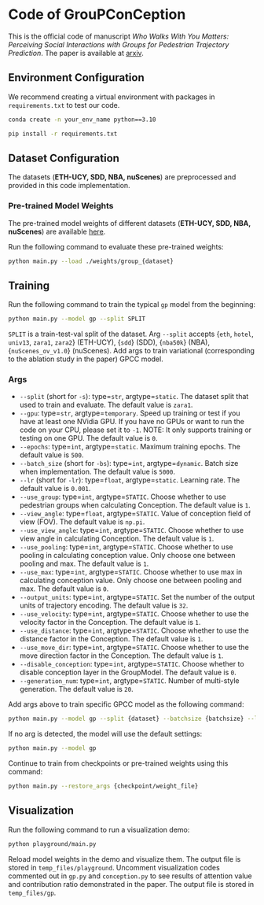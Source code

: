 # Code of GrouPConCeption

This is the official code of manuscript *Who Walks With You Matters: Perceiving Social Interactions with Groups for Pedestrian Trajectory Prediction*. The paper is available at [arxiv](http://arxiv.org/abs/2412.02395).

## Environment Configuration

We recommend creating a virtual environment with packages in `requirements.txt` to test our code.

```bash
conda create -n your_env_name python==3.10
```

```bash
pip install -r requirements.txt
```

## Dataset Configuration

The datasets (**ETH-UCY, SDD, NBA, nuScenes**) are preprocessed and provided in this code implementation.

### Pre-trained Model Weights

The pre-trained model weights of different datasets (**ETH-UCY, SDD, NBA, nuScenes**) are available [here](https://github.com/LivepoolQ/GrouPConCeption/releases/tag/v1.1).

Run the following command to evaluate these pre-trained weights:

```bash
python main.py --load ./weights/group_{dataset}
```

## Training

Run the following command to train the typical `gp` model from the beginning:

```bash
python main.py --model gp --split SPLIT 
```

`SPLIT` is a train-test-val split of the dataset.
Arg `--split` accepts {`eth`, `hotel`, `univ13`, `zara1`, `zara2`} (ETH-UCY), {`sdd`} (SDD), {`nba50k`} (NBA), {`nuScenes_ov_v1.0`} (nuScenes).
Add args to train variational (corresponding to the ablation study in the paper) GPCC model.

### Args

- `--split` (short for `-s`): type=`str`, argtype=`static`.
 The dataset split that used to train and evaluate.
 The default value is `zara1`.
- `--gpu`: type=`str`, argtype=`temporary`.
Speed up training or test if you have at least one NVidia GPU. If you have no GPUs or want to run the code on your CPU, please set it to `-1`. NOTE: It only supports training or testing on one GPU.
The default value is `0`.
- `--epochs`: type=`int`, argtype=`static`.
 Maximum training epochs. 
 The default value is `500`.
- `--batch_size` (short for `-bs`): type=`int`, argtype=`dynamic`.
 Batch size when implementation.
 The default value is `5000`.
- `--lr` (short for `-lr`): type=`float`, argtype=`static`.
 Learning rate.
 The default value is `0.001`.
- `--use_group`: type=`int`, argtype=`STATIC`.
 Choose whether to use pedestrian groups when calculating Conception.
 The default value is `1`.
- `--view_angle`: type=`float`, argtype=`STATIC`.
 Value of conception field of view (FOV).
 The default value is `np.pi`.
- `--use_view_angle`: type=`int`, argtype=`STATIC`.
 Choose whether to use view angle in calculating Conception.
 The default value is `1`.
- `--use_pooling`: type=`int`, argtype=`STATIC`.
 Choose whether to use pooling in calculating conception value.
 Only choose one between pooling and max.
 The default value is `1`.
- `--use_max`: type=`int`, argtype=`STATIC`.
 Choose whether to use max in calculating conception value.
 Only choose one between pooling and max.
 The default value is `0`.
- `--output_units`: type=`int`, argtype=`STATIC`.
 Set the number of the output units of trajectory encoding.
 The default value is `32`.
- `--use_velocity`: type=`int`, argtype=`STATIC`.
Choose whether to use the velocity factor in the Conception.
The default value is `1`.
- `--use_distance`: type=`int`, argtype=`STATIC`.
Choose whether to use the distance factor in the Conception.
The default value is `1`.
- `--use_move_dir`: type=`int`, argtype=`STATIC`.
Choose whether to use the move direction factor in the Conception.
The default value is `1`.
- `--disable_conception`: type=`int`, argtype=`STATIC`.
Choose whether to disable conception layer in the GroupModel.
The default value is `0`.
- `--generation_num`: type=`int`, argtype=`STATIC`.
Number of multi-style generation.
The default value is `20`.

Add args above to train specific GPCC model as the following command:

```bash
python main.py --model gp --split {dataset} --batchsize {batchsize} --lr {lr} --{Arg} arg --{Arg} arg ... --{Arg} arg
```

If no arg is detected, the model will use the default settings:

```bash
python main.py --model gp
```

Continue to train from checkpoints or pre-trained weights using this command:

```bash
python main.py --restore_args {checkpoint/weight_file}
```

## Visualization

Run the following command to run a visualization demo:

```bash
python playground/main.py
```

Reload model weights in the demo and visualize them.
The output file is stored in `temp_files/playground`.
Uncomment visualization codes commented out in `gp.py` and `conception.py` to see results of attention value and contribution ratio demonstrated in the paper.
The output file is stored in `temp_files/gp`.
